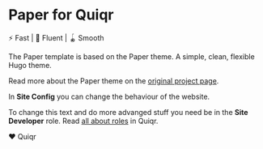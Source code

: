 # Paper for Quiqr

⚡️ Fast | 🦋 Fluent | 🪀 Smooth


The Paper template is based on the Paper theme. A simple, clean, flexible Hugo theme.

Read more about the Paper theme on the [original project page](https://github.com/nanxiaobei/hugo-paper).

In **Site Config** you can change the behaviour of the website. 

To change this text and do more advanged stuff you need be in the **Site Developer** role. Read [all about roles](https://book.quiqr.org/docs/15-site-and-cms-development/01-user-roles/) in Quiqr.

❤️ Quiqr